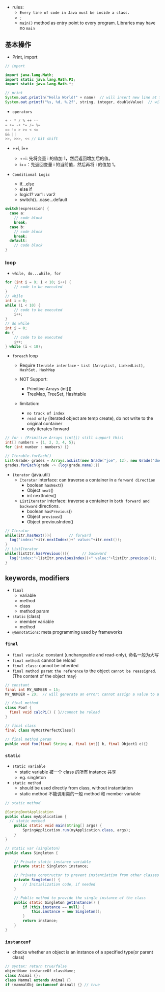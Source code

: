 - rules:
  - `Every line of code in Java must be inside a class.`
  - `;`
  - `main()` method as entry point to every program. Libraries may have no `main`

## 基本操作
- Print, import
```java
// import

import java.lang.Math;
import static java.lang.Math.PI;
import static java.lang.Math.*;

// print
System.out.println("Hello World!" + name)  // will insert new line at the end
System.out.printf("%s, %d, %.2f", string, integer, doubleValue)  // will insert new line at the end
```

- `operators`

```java
+ - * / % ++ --
= += -+ *= /= %=
== != > >= < <=
&& ||
>>, >>>, << // bit shift
```

- ++i, i++
  - ++i: 先将变量 i 的值加 1，然后返回增加后的值。
  - i++：先返回变量 i 的当前值，然后再将 i 的值加 1。

- `Conditional Logic`
  - if...else
  - else if
  - logic1? var1 : var2
  - switch()...case...default

```java
switch(expression) {
  case a:
    // code block
    break;
  case b:
    // code block
    break;
  default:
    // code block
}
```

### loop

- `while, do...while, for`

```java
for (int i = 0; i < 10; i++) {
    // code to be executed
}
// while
int i = 0;
while (i < 10) {
    // code to be executed
    i++;
}
// do while
int i = 0;
do {
    // code to be executed
    i++;
} while (i < 10);
```

- `foreach` loop

  - Require `Iterable interface` -` List (ArrayList, LinkedList), HashSet, HashMap`
  - NOT Support:

    - Primitive Arrays (int[])
    - TreeMap, TreeSet, Hashtable

  - limitation:
    - `no track of index`
    - `read only` (iterated object are temp create), do not write to the original container
    - only iterates forward

```java
// for : (Primitive Arrays (int[]) still support this)
int[] numbers = {1, 2, 3, 4, 5};
for (int number : numbers) {}

// Iterable.forEach()
List<Grade> grades = Arrays.asList(new Grade("joe", 12), new Grade("doe", 92))
grades.forEach(grade -> {log(grade.name);})
```

- `Iterator` (java.util)
  - `Iterator` interface: can traverse a container in a `forward direction`
    - boolean `hasNext`()
    - Object `next`()
    - int nextIndex()
  - `ListIterator` interface: traverse a container in `both forward and backward` directions.
    - boolean `hasPrevious`()
    - Object `previous`()
    - Object previousIndex()

```java
// Iterator
while(itr.hasNext()){        // forward
  log("index:"+itr.nextIndex()+" value:"+itr.next());
}
// ListIterator
while(listItr.hasPrevious()){      // backward
  log("index:"+listItr.previousIndex()+" value:"+listItr.previous());
}
```

## keywords, modifiers

- `final` 
  - variable
  - method
  - class
  - method param
- `static` (class)
  - member variable
  - method
- `@annotations`: meta programming used by frameworks

### `final`

- `final variable`: constant (unchangeable and read-only), 命名一般为大写
- `final method`: cannot be reload
- `final class`: cannot be inherited
- `final method param`: `the reference` to the object `cannot be reassigned`. (The content of the object may)

```java
// constant
final int MY_NUMBER = 15;
MY_NUMBER = 20;  // will generate an error: cannot assign a value to a final variable

// final method
class Poof {
  final void calcPi() { }//cannot be reload
}

// final class
final class MyMostPerfectClass{}

// final method param
public void foo(final String a, final int[] b, final Object1 c){}
```

### `static`

- `static variable`
  - static variable 被一个 class 的所有 instance 共享
  - eg. singleton
- `static method`
  - should be used directly from class, without instantiation
  - static method 不能调用类的一般 method 和 member variable

```java
// static method

@SpringBootApplication
public class myApplication {
  // static method
	public static void main(String[] args) {
		SpringApplication.run(myApplication.class, args);
	}
}

// static var (singleton)
public class Singleton {

    // Private static instance variable
    private static Singleton instance;

    // Private constructor to prevent instantiation from other classes
    private Singleton() {
        // Initialization code, if needed
    }

    // Public method to provide the single instance of the class
    public static Singleton getInstance() {
        if (this.instance == null) {
            this.instance = new Singleton();
        }
        return instance;
    }
}
```

### `instanceof`

- checks whether an object is an instance of a specified type(or parent class)

```java
// syntax: return true/false
objectName instanceOf className;
class Animal {};
class Mammal extends Animal {}
if (mammalObj instanceof Animal) {} // true
```

